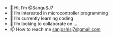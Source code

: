 - 👋 Hi, I’m @SanguSJ7
- 👀 I’m interested in microcontroller programming
- 🌱 I’m currently learning coding
- 💞️ I’m looking to collaborate on ...
- 📫 How to reach me sanjoshisj7@gmail.com

<!---
SanguSJ7/SanguSJ7 is a ✨ special ✨ repository because its `README.md` (this file) appears on your GitHub profile.
You can click the Preview link to take a look at your changes.
--->
